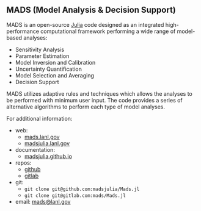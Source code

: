 MADS (Model Analysis & Decision Support)
----------------------------------------

MADS is an open-source [Julia](http://julialang.org) code designed as an integrated high-performance computational framework performing a wide range of model-based analyses:

* Sensitivity Analysis
* Parameter Estimation
* Model Inversion and Calibration
* Uncertainty Quantification
* Model Selection and Averaging
* Decision Support

MADS utilizes adaptive rules and techniques which allows the analyses to be performed with minimum user input.
The code provides a series of alternative algorithms to perform each type of model analyses.

For additional information:

* web:
    - [mads.lanl.gov](http://mads.lanl.gov)
    - [madsjulia.lanl.gov](http://madsjulia.lanl.gov) 
* documentation:
    - [madsjulia.github.io](`http://madsjulia.github.io/Mads.jl`)
* repos:
    - [github](http://github.com/madsjulia/Mads.jl)
    - [gitlab](http://gitlab.com/mads/Mads.jl)
* git:
    - `git clone git@github.com:madsjulia/Mads.jl`
    - `git clone git@gitlab.com:mads/Mads.jl`
* email: [mads@lanl.gov](mads@lanl.gov)